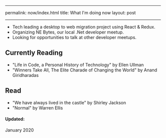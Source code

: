 - --
permalink: now/index.html
title: What I'm doing now
layout: post
- --

- Tech leading a desktop to web migration project using React & Redux. 
- Organizing NE Bytes, our local .Net developer meetup.
- Looking for opportunities to talk at other developer meetups.


## Currently Reading

- "Life in Code, a Personal History of Technology" by Ellen Ullman
- "Winners Take All, The Elite Charade of Changing the World" by Anand Giridharadas


## Read 

- "We have always lived in the castle" by Shirley Jackson
- "Normal" by Warren Ellis


#### Updated: 

January 2020
